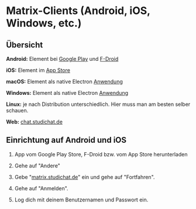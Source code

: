 Matrix-Clients (Android, iOS, Windows, etc.)
================

## Übersicht

**Android:** Element bei [Google Play](https://play.google.com/store/apps/details?id=im.vector.app) und [F-Droid](https://f-droid.org/packages/im.vector.app/)

**iOS:** Element im [App Store](https://apps.apple.com/app/vector/id1083446067)

**macOS:** Element als native Electron [Anwendung](https://packages.riot.im/desktop/install/macos/Element.dmg)

**Windows:** Element als native Electron [Anwendung](https://packages.riot.im/desktop/install/win32/x64/Element%20Setup.exe)

**Linux:** je nach Distribution unterschiedlich. Hier muss man am besten selber schauen.

**Web:** [chat.studichat.de](https://chat.studichat.de/)

## Einrichtung auf Android und iOS

1.  App vom Google Play Store, F-Droid bzw. vom App Store herunterladen

2.  Gehe auf "Andere"

3.  Gebe "[matrix.studichat.de](https://matrix.studichat.de)" ein und gehe auf "Fortfahren".

4.  Gehe auf "Anmelden".

5.  Log dich mit deinem Benutzernamen und Passwort ein.
